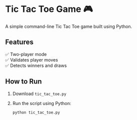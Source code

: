 # Tic Tac Toe Game 🎮  

A simple command-line Tic Tac Toe game built using Python.  

## Features  
✅ Two-player mode  
✅ Validates player moves  
✅ Detects winners and draws  

## How to Run  
1. Download `tic_tac_toe.py`  
2. Run the script using Python:  

   ```sh
   python tic_tac_toe.py
